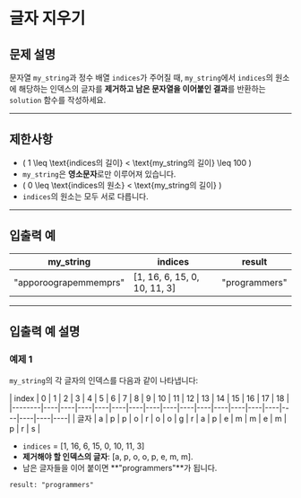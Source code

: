 # 글자 지우기

## 문제 설명
문자열 `my_string`과 정수 배열 `indices`가 주어질 때, `my_string`에서 `indices`의 원소에 해당하는 인덱스의 글자를 **제거하고 남은 문자열을 이어붙인 결과**를 반환하는 `solution` 함수를 작성하세요.

---

## 제한사항
- \( 1 \leq \text{indices의 길이} < \text{my_string의 길이} \leq 100 \)
- `my_string`은 **영소문자**로만 이루어져 있습니다.
- \( 0 \leq \text{indices의 원소} < \text{my_string의 길이} \)
- `indices`의 원소는 모두 서로 다릅니다.

---

## 입출력 예

| my_string             | indices                      | result        |
|-----------------------|------------------------------|---------------|
| "apporoograpemmemprs" | [1, 16, 6, 15, 0, 10, 11, 3] | "programmers" |

---

## 입출력 예 설명

### **예제 1**
`my_string`의 각 글자의 인덱스를 다음과 같이 나타냅니다:

| index  | 0  | 1  | 2  | 3  | 4  | 5  | 6  | 7  | 8  | 9  | 10 | 11 | 12 | 13 | 14 | 15 | 16 | 17 | 18 |
|--------|----|----|----|----|----|----|----|----|----|----|----|----|----|----|----|----|----|----|
| 글자    | a  | p  | p  | o  | r  | o  | o  | g  | r  | a  | p  | e  | m  | m  | e  | m  | p  | r  | s  |

- `indices` = [1, 16, 6, 15, 0, 10, 11, 3]
- **제거해야 할 인덱스의 글자**: [a, p, o, o, p, e, m, m].
- 남은 글자들을 이어 붙이면 **"programmers"**가 됩니다.

```plaintext
result: "programmers"
```